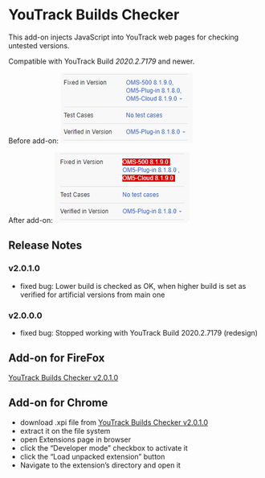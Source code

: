 # YouTrack Builds Checker
This add-on injects JavaScript into YouTrack web pages for checking untested versions. 

Compatible with YouTrack Build *2020.2.7179* and newer.

Before add-on: 
![before](Before.png)

After add-on:
![after](After.png)

## Release Notes
### v2.0.1.0
* fixed bug: Lower build is checked as OK, when higher build is set as verified for artificial versions from main one
### v2.0.0.0
* fixed bug: Stopped working with YouTrack Build 2020.2.7179 (redesign) 

## Add-on for FireFox
[YouTrack Builds Checker v2.0.1.0](https://addons.mozilla.org/cs/firefox/addon/youtrack-builds-checker/)

## Add-on for Chrome
* download .xpi file from [YouTrack Builds Checker v2.0.1.0](https://github.com/cernyjan/YouTrack-BuildsChecker/releases/tag/v2.0.1.0)
* extract it on the file system
* open Extensions page in browser
* click the “Developer mode” checkbox to activate it
* click the “Load unpacked extension” button
* Navigate to the extension’s directory and open it